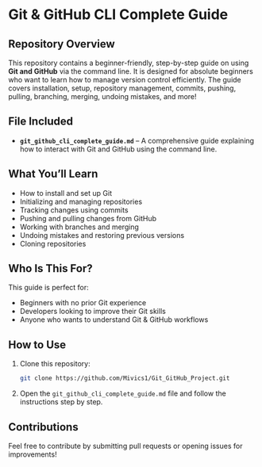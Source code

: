# Git & GitHub CLI Complete Guide

## Repository Overview
This repository contains a beginner-friendly, step-by-step guide on using **Git and GitHub** via the command line. It is designed for absolute beginners who want to learn how to manage version control efficiently. The guide covers installation, setup, repository management, commits, pushing, pulling, branching, merging, undoing mistakes, and more!

## File Included
- **`git_github_cli_complete_guide.md`** – A comprehensive guide explaining how to interact with Git and GitHub using the command line.

## What You’ll Learn
- How to install and set up Git
- Initializing and managing repositories
- Tracking changes using commits
- Pushing and pulling changes from GitHub
- Working with branches and merging
- Undoing mistakes and restoring previous versions
- Cloning repositories

## Who Is This For?
This guide is perfect for:
- Beginners with no prior Git experience
- Developers looking to improve their Git skills
- Anyone who wants to understand Git & GitHub workflows

## How to Use
1. Clone this repository:
   ```sh
   git clone https://github.com/Mivics1/Git_GitHub_Project.git
   ```
2. Open the `git_github_cli_complete_guide.md` file and follow the instructions step by step.

## Contributions
Feel free to contribute by submitting pull requests or opening issues for improvements!

